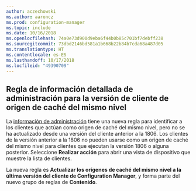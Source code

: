 ```yaml
---
author: aczechowski
ms.author: aaroncz
ms.prod: configuration-manager
ms.topic: include
ms.date: 10/16/2018
ms.openlocfilehash: 74a0e73d900d9eba6f44b0b85c701bf7debff238
ms.sourcegitcommit: 73dbd2146bd581a1b668b22b84b7cda68a487d05
ms.translationtype: HT
ms.contentlocale: es-ES
ms.lasthandoff: 10/17/2018
ms.locfileid: "49390709"
---
```

## <a name="bkmk_insights"></a> Regla de información detallada de administración para la versión de cliente de origen de caché del mismo nivel
<!-- 1358008 -->

  La [información de administración]( /sccm/core/servers/manage/management-insights) tiene una nueva regla para identificar a los clientes que actúan como origen de caché del mismo nivel, pero no se ha actualizado desde una versión del cliente anterior a la 1806.  Los clientes de la versión anterior a la 1806 no pueden usarse como un origen de caché del mismo nivel para clientes que ejecutan la versión 1806 o alguna posterior. Seleccione **Realizar acción** para abrir una vista de dispositivo que muestre la lista de clientes. 

La nueva regla es **Actualizar los orígenes de caché del mismo nivel a la última versión del cliente de Configuration Manager**, y forma parte del nuevo grupo de reglas de **Contenido**.





